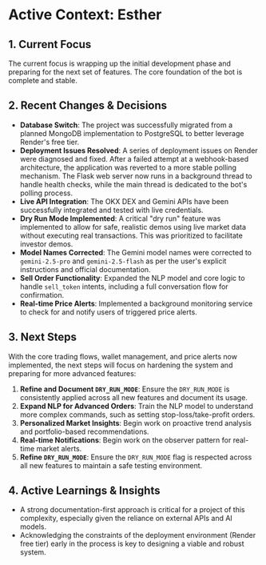 # Active Context: Esther

## 1. Current Focus
The current focus is wrapping up the initial development phase and preparing for the next set of features. The core foundation of the bot is complete and stable.

## 2. Recent Changes & Decisions
- **Database Switch**: The project was successfully migrated from a planned MongoDB implementation to PostgreSQL to better leverage Render's free tier.
- **Deployment Issues Resolved**: A series of deployment issues on Render were diagnosed and fixed. After a failed attempt at a webhook-based architecture, the application was reverted to a more stable polling mechanism. The Flask web server now runs in a background thread to handle health checks, while the main thread is dedicated to the bot's polling process.
- **Live API Integration**: The OKX DEX and Gemini APIs have been successfully integrated and tested with live credentials.
- **Dry Run Mode Implemented**: A critical "dry run" feature was implemented to allow for safe, realistic demos using live market data without executing real transactions. This was prioritized to facilitate investor demos.
- **Model Names Corrected**: The Gemini model names were corrected to `gemini-2.5-pro` and `gemini-2.5-flash` as per the user's explicit instructions and official documentation.
- **Sell Order Functionality**: Expanded the NLP model and core logic to handle `sell_token` intents, including a full conversation flow for confirmation.
- **Real-time Price Alerts**: Implemented a background monitoring service to check for and notify users of triggered price alerts.

## 3. Next Steps
With the core trading flows, wallet management, and price alerts now implemented, the next steps will focus on hardening the system and preparing for more advanced features:
1.  **Refine and Document `DRY_RUN_MODE`**: Ensure the `DRY_RUN_MODE` is consistently applied across all new features and document its usage.
2.  **Expand NLP for Advanced Orders**: Train the NLP model to understand more complex commands, such as setting stop-loss/take-profit orders.
3.  **Personalized Market Insights**: Begin work on proactive trend analysis and portfolio-based recommendations.
4.  **Real-time Notifications**: Begin work on the observer pattern for real-time market alerts.
5.  **Refine `DRY_RUN_MODE`**: Ensure the `DRY_RUN_MODE` flag is respected across all new features to maintain a safe testing environment.

## 4. Active Learnings & Insights
- A strong documentation-first approach is critical for a project of this complexity, especially given the reliance on external APIs and AI models.
- Acknowledging the constraints of the deployment environment (Render free tier) early in the process is key to designing a viable and robust system.
